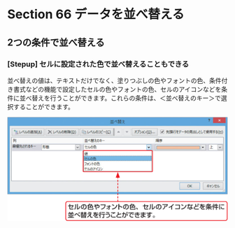 # Section 66 データを並べ替える

## 2つの条件で並べ替える

### [Stepup] セルに設定された色で並べ替えることもできる

並べ替えの値は、テキストだけでなく、塗りつぶしの色やフォントの色、条件付き書式などの機能で設定したセルの色やフォントの色、セルのアイコンなどを条件に並べ替えを行うことができます。これらの条件は、＜並べ替えのキー＞で選択することができます。

![](008.png)
